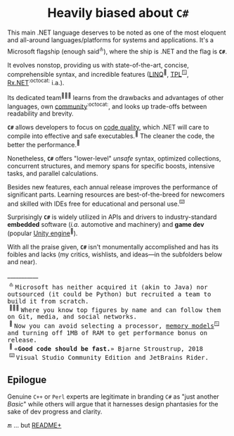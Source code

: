 <h1 align="center">Heavily biased about <code>C#</code></h1>

This main .NET language deserves to be noted as one of the most eloquent and all-around languages/platforms for systems and applications. It's a Microsoft flagship (enough said<sup>⛵</sup>), where the ship is .NET and the flag is **`C#`**.

It evolves nonstop, providing us with state-of-the-art, concise, comprehensible syntax, and incredible features ([LINQ](https://stackoverflow.com/questions/2321724/where-can-i-get-a-good-concise-linq-cheatsheet)<sup>🔗</sup>, [TPL](https://docs.microsoft.com/en-us/dotnet/standard/parallel-programming/task-parallel-library-tpl)<sup>🪟</sup>, [Rx.NET](https://github.com/dotnet/reactive)<sup>:octocat:</sup> i.a.). 

Its dedicated team<sup>:people_holding_hands:</sup> learns from the drawbacks and advantages of other languages, own [community](https://github.com/dotnet/csharplang/tree/main/proposals)<sup>:octocat:</sup>, and looks up trade-offs between readability and brevity.

**`C#`** allows developers to focus on [code quality](../software/QA/README+/code-quality.md), which .NET will care to compile into effective and safe executables.<sup>💾</sup>  The cleaner the code, the better the performance.<sup>🪩</sup>

Nonetheless, **`C#`** offers "lower-level" _unsafe_ syntax, optimized collections, concurrent structures, and memory spans for specific boosts, intensive tasks, and parallel calculations.

Besides new features, each annual release improves the performance of significant parts. Learning resources are best-of-the-breed for newcomers and skilled with IDEs free for educational and personal use.<sup>⌨️</sup>

Surprisingly **`C#`** is widely utilized in APIs and drivers to industry-standard **embedded** software (_i.a._ automotive and machinery) and **game dev** (popular [Unity engine](https://unity.com/solutions/programming)<sup>🔗</sup>).

With all the praise given, **`C#`** isn't monumentally accomplished and has its foibles and lacks (my critics, wishlists, and ideas—in the subfolders below and near).

\___________\
&nbsp;<sup>⛵</sup>&nbsp;<samp>Microsoft has neither acquired it (akin to Java) nor outsourced (it could be Python) but recruited a team to build it from scratch.</samp>\
&nbsp;<sup>🧑‍🤝‍🧑</sup>&nbsp;<samp>Where you know top figures by name and can follow them on Git, media, and social networks.</samp>\
&nbsp;<sup>💾</sup>&nbsp;<samp>Now you can avoid selecting a processor, [memory models](https://devblogs.microsoft.com/oldnewthing/20200728-00/?p=104012)<sup>🪟</sup> and turning off 1MB of RAM to get performance bonus on release.</samp>\
&nbsp;<sup>🪩</sup>&nbsp;<samp>«<b>Good code should be fast.</b>» Bjarne Stroustrup, 2018</samp>\
&nbsp;<sup>⌨️</sup>&nbsp;<samp>Visual Studio Community Edition and JetBrains Rider.</samp>

## Epilogue

Genuine `C++` or `Perl` experts are legitimate in branding `C#` as "just another _Basic_" while others will argue that it harnesses design phantasies for the sake of dev progress and clarity.

🔚 ... but [README+](README+)
